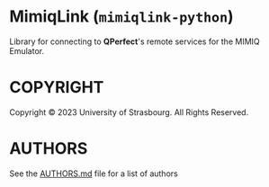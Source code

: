 # MimiqLink (`mimiqlink-python`)

Library for connecting to **QPerfect**'s remote services for the MIMIQ Emulator.

# COPYRIGHT

Copyright © 2023 University of Strasbourg. All Rights Reserved.

# AUTHORS

See the [AUTHORS.md](AUTHORS.md) file for a list of authors
